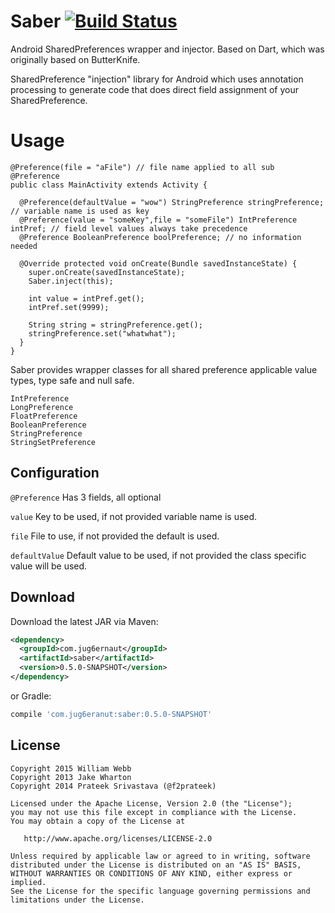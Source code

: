Saber [![Build Status](https://travis-ci.org/jug6ernaut/saber.svg?branch=master)](https://travis-ci.org/jug6ernaut/saber)
============

Android SharedPreferences wrapper and injector. Based on Dart, which was originally based on ButterKnife.

SharedPreference "injection" library for Android which uses annotation processing to generate code that does direct field assignment of your SharedPreference.

Usage
=====
```
@Preference(file = "aFile") // file name applied to all sub @Preference
public class MainActivity extends Activity {

  @Preference(defaultValue = "wow") StringPreference stringPreference; // variable name is used as key
  @Preference(value = "someKey",file = "someFile") IntPreference intPref; // field level values always take precedence
  @Preference BooleanPreference boolPreference; // no information needed

  @Override protected void onCreate(Bundle savedInstanceState) {
    super.onCreate(savedInstanceState);
    Saber.inject(this);

    int value = intPref.get();
    intPref.set(9999);

    String string = stringPreference.get();
    stringPreference.set("whatwhat");
  }
}
```
Saber provides wrapper classes for all shared preference applicable value types, type safe and null safe.

	IntPreference
	LongPreference
	FloatPreference
	BooleanPreference
	StringPreference
	StringSetPreference

Configuration
-------------

`@Preference` Has 3 fields, all optional

`value`  Key to be used, if not provided variable name is used.

`file` File to use, if not provided the default is used.

`defaultValue` Default value to be used, if not provided the class specific value will be used.

Download
--------

Download the latest JAR via Maven:


```xml
<dependency>
  <groupId>com.jug6ernaut</groupId>
  <artifactId>saber</artifactId>
  <version>0.5.0-SNAPSHOT</version>
</dependency>
```

or Gradle:


```groovy
compile 'com.jug6eranut:saber:0.5.0-SNAPSHOT'
```


License
-------

    Copyright 2015 William Webb
    Copyright 2013 Jake Wharton
    Copyright 2014 Prateek Srivastava (@f2prateek)

    Licensed under the Apache License, Version 2.0 (the "License");
    you may not use this file except in compliance with the License.
    You may obtain a copy of the License at

       http://www.apache.org/licenses/LICENSE-2.0

    Unless required by applicable law or agreed to in writing, software
    distributed under the License is distributed on an "AS IS" BASIS,
    WITHOUT WARRANTIES OR CONDITIONS OF ANY KIND, either express or implied.
    See the License for the specific language governing permissions and
    limitations under the License.


